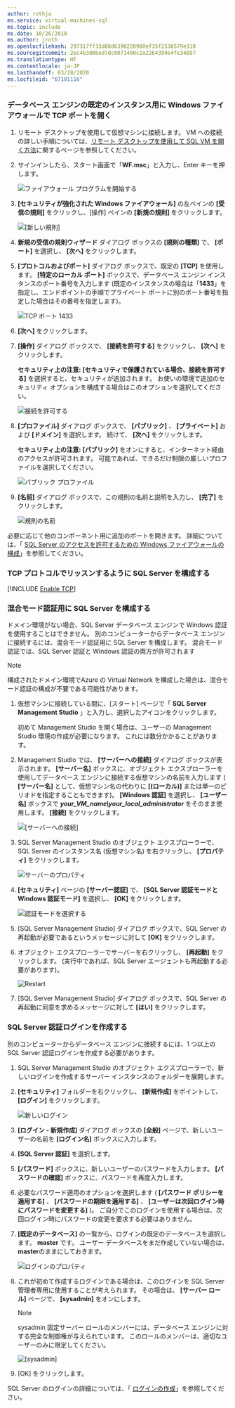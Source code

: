 ```yaml
---
author: rothja
ms.service: virtual-machines-sql
ms.topic: include
ms.date: 10/26/2018
ms.author: jroth
ms.openlocfilehash: 297317ff33d88d6390220980ef35f2538579e310
ms.sourcegitcommit: 2ec4b3d0bad7dc0071400c2a2264399e4fe34897
ms.translationtype: HT
ms.contentlocale: ja-JP
ms.lasthandoff: 03/28/2020
ms.locfileid: "67181116"
---
```

### <a name="open-tcp-ports-in-the-windows-firewall-for-the-default-instance-of-the-database-engine"></a>データベース エンジンの既定のインスタンス用に Windows ファイアウォールで TCP ポートを開く
1. リモート デスクトップを使用して仮想マシンに接続します。 VM への接続の詳しい手順については、[リモート デスクトップを使用して SQL VM を開く方法](../articles/virtual-machines/windows/sql/virtual-machines-windows-portal-sql-server-provision.md#remotedesktop)に関するページを参照してください。
2. サインインしたら、スタート画面で「**WF.msc**」と入力し、Enter キーを押します。
   
    ![ファイアウォール プログラムを開始する](./media/virtual-machines-sql-server-connection-steps/12Open-WF.png)
3. **[セキュリティが強化された Windows ファイアウォール]** の左ペインの **[受信の規則]** をクリックし、[操作] ペインの **[新規の規則]** をクリックします。
   
    ![[新しい規則]](./media/virtual-machines-sql-server-connection-steps/13New-FW-Rule.png)
4. **新規の受信の規則ウィザード** ダイアログ ボックスの **[規則の種類]** で、 **[ポート]** を選択し、 **[次へ]** をクリックします。
5. **[プロトコルおよびポート]** ダイアログ ボックスで、既定の **[TCP]** を使用します。 **[特定のローカル ポート]** ボックスで、データベース エンジン インスタンスのポート番号を入力します (既定のインスタンスの場合は「**1433**」を指定し、エンドポイントの手順でプライベート ポートに別のポート番号を指定した場合はその番号を指定します)。
   
    ![TCP ポート 1433](./media/virtual-machines-sql-server-connection-steps/14Port-1433.png)
6. **[次へ]** をクリックします。
7. **[操作]** ダイアログ ボックスで、 **[接続を許可する]** をクリックし、 **[次へ]** をクリックします。
   
    **セキュリティ上の注意:** **[セキュリティで保護されている場合、接続を許可する]** を選択すると、セキュリティが追加されます。 お使いの環境で追加のセキュリティ オプションを構成する場合はこのオプションを選択してください。
   
    ![接続を許可する](./media/virtual-machines-sql-server-connection-steps/15Allow-Connection.png)
8. **[プロファイル]** ダイアログ ボックスで、 **[パブリック]** 、 **[プライベート]** および **[ドメイン]** を選択します。 続けて、 **[次へ]** をクリックします。
   
    **セキュリティ上の注意:** **[パブリック]** をオンにすると、インターネット経由のアクセスが許可されます。 可能であれば、できるだけ制限の厳しいプロファイルを選択してください。
   
    ![パブリック プロファイル](./media/virtual-machines-sql-server-connection-steps/16Public-Private-Domain-Profile.png)
9. **[名前]** ダイアログ ボックスで、この規則の名前と説明を入力し、 **[完了]** をクリックします。
   
    ![規則の名前](./media/virtual-machines-sql-server-connection-steps/17Rule-Name.png)

必要に応じて他のコンポーネント用に追加のポートを開きます。 詳細については、「 [SQL Server のアクセスを許可するための Windows ファイアウォールの構成](https://msdn.microsoft.com/library/cc646023.aspx)」を参照してください。

### <a name="configure-sql-server-to-listen-on-the-tcp-protocol"></a>TCP プロトコルでリッスンするように SQL Server を構成する

[!INCLUDE [Enable TCP](virtual-machines-sql-server-connection-tcp-protocol.md)]

### <a name="configure-sql-server-for-mixed-mode-authentication"></a>混合モード認証用に SQL Server を構成する
ドメイン環境がない場合、SQL Server データベース エンジンで Windows 認証を使用することはできません。 別のコンピューターからデータベース エンジンに接続するには、混合モード認証用に SQL Server を構成します。 混合モード認証では、SQL Server 認証と Windows 認証の両方が許可されます

> [!NOTE]
> 構成されたドメイン環境でAzure の Virtual Network を構成した場合は、混合モード認証の構成が不要である可能性があります。
> 
> 

1. 仮想マシンに接続している間に、[スタート] ページで「 **SQL Server Management Studio** 」と入力し、選択したアイコンをクリックします。
   
    初めて Management Studio を開く場合は、ユーザーの Management Studio 環境の作成が必要になります。 これには数分かかることがあります。
2. Management Studio では、 **[サーバーへの接続]** ダイアログ ボックスが表示されます。 **[サーバー名]** ボックスに、オブジェクト エクスプローラーを使用してデータベース エンジンに接続する仮想マシンの名前を入力します ( **[サーバー名]** として、仮想マシン名の代わりに **[(ローカル)]** または単一のピリオドを指定することもできます)。 **[Windows 認証]** を選択し、 **[ユーザー名]** ボックスで ***your_VM_name\your_local_administrator*** をそのまま使用します。 **[接続]** をクリックします。
   
    ![[サーバーへの接続]](./media/virtual-machines-sql-server-connection-steps/19Connect-to-Server.png)
3. SQL Server Management Studio のオブジェクト エクスプローラーで、SQL Server のインスタンス名 (仮想マシン名) を右クリックし、 **[プロパティ]** をクリックします。
   
    ![サーバーのプロパティ](./media/virtual-machines-sql-server-connection-steps/20Server-Properties.png)
4. **[セキュリティ]** ページの **[サーバー認証]** で、 **[SQL Server 認証モードと Windows 認証モード]** を選択し、 **[OK]** をクリックします。
   
    ![認証モードを選択する](./media/virtual-machines-sql-server-connection-steps/21Mixed-Mode.png)
5. [SQL Server Management Studio] ダイアログ ボックスで、SQL Server の再起動が必要であるというメッセージに対して **[OK]** をクリックします。
6. オブジェクト エクスプローラーでサーバーを右クリックし、 **[再起動]** をクリックします。 (実行中であれば、SQL Server エージェントも再起動する必要があります)。
   
    ![Restart](./media/virtual-machines-sql-server-connection-steps/22Restart2.png)
7. [SQL Server Management Studio] ダイアログ ボックスで、SQL Server の再起動に同意を求めるメッセージに対して **[はい]** をクリックします。

### <a name="create-sql-server-authentication-logins"></a>SQL Server 認証ログインを作成する
別のコンピューターからデータベース エンジンに接続するには、1 つ以上の SQL Server 認証ログインを作成する必要があります。

1. SQL Server Management Studio のオブジェクト エクスプローラーで、新しいログインを作成するサーバー インスタンスのフォルダーを展開します。
2. **[セキュリティ]** フォルダーを右クリックし、 **[新規作成]** をポイントして、 **[ログイン]** をクリックします。
   
    ![新しいログイン](./media/virtual-machines-sql-server-connection-steps/23New-Login.png)
3. **[ログイン - 新規作成]** ダイアログ ボックスの **[全般]** ページで、新しいユーザーの名前を **[ログイン名]** ボックスに入力します。
4. **[SQL Server 認証]** を選択します。
5. **[パスワード]** ボックスに、新しいユーザーのパスワードを入力します。 **[パスワードの確認]** ボックスに、パスワードを再度入力します。
6. 必要なパスワード適用のオプションを選択します ( **[パスワード ポリシーを適用する]** 、 **[パスワードの期限を適用する]** 、 **[ユーザーは次回ログイン時にパスワードを変更する]** )。 ご自分でこのログインを使用する場合は、次回ログイン時にパスワードの変更を要求する必要はありません。
7. **[既定のデータベース]** の一覧から、ログインの既定のデータベースを選択します。 **master** です。 ユーザー データベースをまだ作成していない場合は、 **master**のままにしておきます。
   
    ![ログインのプロパティ](./media/virtual-machines-sql-server-connection-steps/24Test-Login.png)
8. これが初めて作成するログインである場合は、このログインを SQL Server 管理者専用に使用することが考えられます。 その場合は、 **[サーバー ロール]** ページで、 **[sysadmin]** をオンにします。
   
   > [!NOTE]
   > sysadmin 固定サーバー ロールのメンバーには、データベース エンジンに対する完全な制御権が与えられています。 このロールのメンバーは、適切なユーザーのみに限定してください。
   > 
   > 
   
   ![[sysadmin]](./media/virtual-machines-sql-server-connection-steps/25sysadmin.png)
9. [OK] をクリックします。

SQL Server のログインの詳細については、「 [ログインの作成](https://msdn.microsoft.com/library/aa337562.aspx)」を参照してください。

